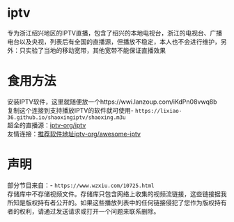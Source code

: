 # iptv
专为浙江绍兴地区的IPTV直播，包含了绍兴的本地电视台，浙江的电视台、广播电台以及央视，列表后有全国的直播源，但播放不稳定，本人也不会进行维护，另外：只实验了当地的移动宽带，其他宽带不能保证直播效果  
# 食用方法
安装IPTV软件，这里就随便放一个https://wwi.lanzoup.com/iKdPn08vwq8b  
复制这个连接到支持播放IPTV的软件就可使用- `https://lixiao-36.github.io/shaoxingiptv/shaoxing.m3u`  
超全的直播源：[iptv-org/iptv](https://github.com/iptv-org/iptv)  
友情连接：[推荐软件地址iptv-org/awesome-iptv](https://github.com/iptv-org/awesome-iptv)
# 声明  
部分节目来自：- `https://www.wzxiu.com/10725.html`  
存储库中不存储视频文件。存储库只包含网络上收集的视频流链接，这些链接据我所知是版权持有者公开的。如果这些播放列表中的任何链接侵犯了您作为版权持有者的权利，请通过发送请求或打开一个问题来联系删除。 
